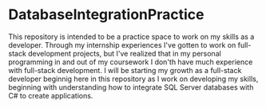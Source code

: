 # DatabaseIntegrationPractice
This repository is intended to be a practice space to work on my skills as a developer. Through my internship experiences I've gotten to work on full-stack development projects,
but I've realized that in my personal programming in and out of my coursework I don'th have much experience with full-stack development. I will be starting my growth as a
full-stack developer beginnig here in this repository as I work on developing my skills, beginning with understanding how to integrate SQL Server databases with C# to create
applications.
